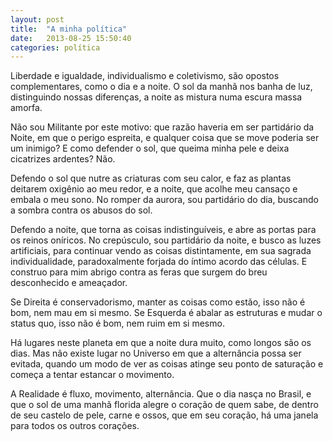 ```yaml
---
layout: post
title:  "A minha política"
date:   2013-08-25 15:50:40
categories: política
---
```



Liberdade e igualdade, individualismo e coletivismo, são opostos complementares, como o dia e a noite. O sol da manhã nos banha de luz, distinguindo nossas diferenças, a noite as mistura numa escura massa amorfa. 

Não sou Militante por este motivo: que razão haveria em ser partidário da Noite, em que o perigo espreita, e qualquer coisa que se move poderia ser um inimigo? E como defender o sol, que queima minha pele e deixa cicatrizes ardentes? Não.

Defendo o sol que nutre as criaturas com seu calor, e faz as plantas deitarem oxigênio ao meu redor, e a noite, que acolhe meu cansaço e embala o meu sono. No romper da aurora, sou partidário do dia, buscando a sombra contra os abusos do sol. 

Defendo a noite, que torna as coisas indistinguíveis, e abre as portas para os reinos oníricos. No crepúsculo, sou partidário da noite, e busco as luzes artificiais, para continuar vendo as coisas distintamente, em sua sagrada individualidade, paradoxalmente forjada do íntimo acordo das células. E construo para mim abrigo contra as feras que surgem do breu desconhecido e ameaçador.

Se Direita é conservadorismo, manter as coisas como estão, isso não é bom, nem mau em si mesmo. Se Esquerda é abalar as estruturas e mudar o status quo, isso não é bom, nem ruim em si mesmo. 

Há lugares neste planeta em que a noite dura muito, como longos são os dias. Mas não existe lugar no Universo em que a alternância possa ser evitada, quando um modo de ver as coisas atinge seu ponto de saturação e começa a tentar estancar o movimento. 

A Realidade é fluxo, movimento, alternância. Que o dia nasça no Brasil, e que o sol de uma manhã florida alegre o coração de quem sabe, de dentro de seu castelo de pele, carne e ossos, que em seu coração, há uma janela para todos os outros corações.